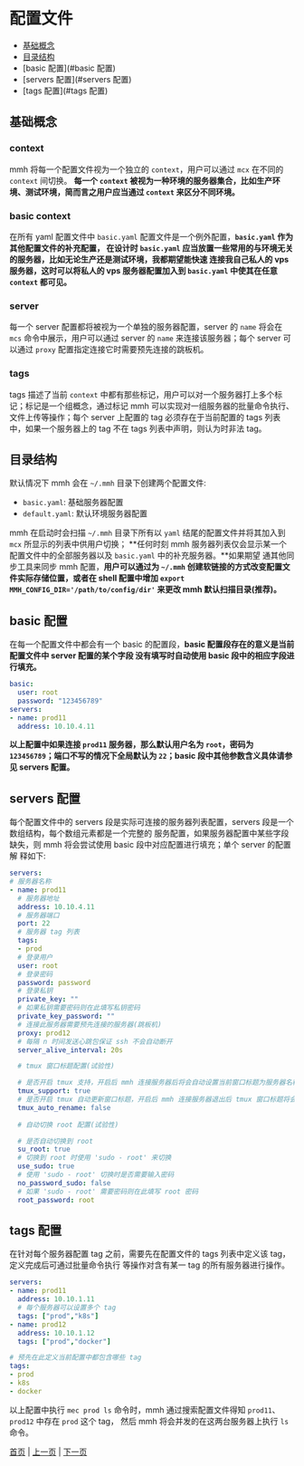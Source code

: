 # 配置文件

- [基础概念](#基础概念)
- [目录结构](#目录结构)
- [basic 配置](#basic 配置)
- [servers 配置](#servers 配置)
- [tags 配置](#tags 配置)

## 基础概念

### context

mmh 将每一个配置文件视为一个独立的 `context`，用户可以通过 `mcx` 在不同的 `context` 间切换。
**每一个 `context` 被视为一种环境的服务器集合，比如生产环境、测试环境，简而言之用户应当通过 `context`
来区分不同环境。**

### basic context

在所有 yaml 配置文件中 `basic.yaml` 配置文件是一个例外配置，**`basic.yaml` 作为其他配置文件的补充配置，
在设计时 `basic.yaml` 应当放置一些常用的与环境无关的服务器，比如无论生产还是测试环境，我都期望能快速
连接我自己私人的 vps 服务器，这时可以将私人的 vps 服务器配置加入到 `basic.yaml` 中使其在任意 `context`
都可见。**

### server

每一个 server 配置都将被视为一个单独的服务器配置，server 的 `name` 将会在 `mcs` 命令中展示，用户可以通过
server 的 `name` 来连接该服务器；每个 server 可以通过 `proxy` 配置指定连接它时需要预先连接的跳板机。

### tags

tags 描述了当前 `context` 中都有那些标记，用户可以对一个服务器打上多个标记；标记是一个组概念，通过标记
mmh 可以实现对一组服务器的批量命令执行、文件上传等操作；每个 server 上配置的 tag 必须存在于当前配置的
tags 列表中，如果一个服务器上的 tag 不在 tags 列表中声明，则认为时非法 tag。

## 目录结构

默认情况下 mmh 会在 `~/.mmh` 目录下创建两个配置文件:

- `basic.yaml`: 基础服务器配置
- `default.yaml`: 默认环境服务器配置

mmh 在启动时会扫描 `~/.mmh` 目录下所有以 `yaml` 结尾的配置文件并将其加入到 `mcx` 所显示的列表中供用户切换；
**任何时刻 mmh 服务器列表仅会显示某一个配置文件中的全部服务器以及 `basic.yaml` 中的补充服务器。**如果期望
通其他同步工具来同步 mmh 配置，**用户可以通过为 `~/.mmh` 创建软链接的方式改变配置文件实际存储位置，或者在
shell 配置中增加 `export MMH_CONFIG_DIR='/path/to/config/dir'` 来更改 mmh 默认扫描目录(推荐)。**

## basic 配置

在每一个配置文件中都会有一个 basic 的配置段，**basic 配置段存在的意义是当前配置文件中 server 配置的某个字段
没有填写时自动使用 basic 段中的相应字段进行填充。**

``` yaml
basic:
  user: root
  password: "123456789"
servers:
- name: prod11
  address: 10.10.4.11
```

**以上配置中如果连接 `prod11` 服务器，那么默认用户名为 `root`，密码为 `123456789`；端口不写的情况下全局默认为
`22`；basic 段中其他参数含义具体请参见 servers 配置。**

## servers 配置

每个配置文件中的 servers 段是实际可连接的服务器列表配置，servers 段是一个数组结构，每个数组元素都是一个完整的
服务配置，如果服务器配置中某些字段缺失，则 mmh 将会尝试使用 basic 段中对应配置进行填充；单个 server 的配置解
释如下:

``` yaml
servers:
# 服务器名称
- name: prod11
  # 服务器地址
  address: 10.10.4.11
  # 服务器端口
  port: 22
  # 服务器 tag 列表
  tags:
  - prod
  # 登录用户
  user: root
  # 登录密码
  password: password
  # 登录私钥
  private_key: ""
  # 如果私钥需要密码则在此填写私钥密码
  private_key_password: ""
  # 连接此服务器需要预先连接的服务器(跳板机)
  proxy: prod12
  # 每隔 n 时间发送心跳包保证 ssh 不会自动断开
  server_alive_interval: 20s

  # tmux 窗口标题配置(试验性)

  # 是否开启 tmux 支持，开启后 mmh 连接服务器后将会自动设置当前窗口标题为服务器名称
  tmux_support: true
  # 是否开启 tmux 自动更新窗口标题，开启后 mmh 连接服务器退出后 tmux 窗口标题将会自动 rename
  tmux_auto_rename: false
  
  # 自动切换 root 配置(试验性)

  # 是否自动切换到 root
  su_root: true
  # 切换到 root 时使用 'sudo - root' 来切换
  use_sudo: true
  # 使用 'sudo - root' 切换时是否需要输入密码
  no_password_sudo: false
  # 如果 'sudo - root' 需要密码则在此填写 root 密码
  root_password: root
```

## tags 配置

在针对每个服务器配置 tag 之前，需要先在配置文件的 tags 列表中定义该 tag，定义完成后可通过批量命令执行
等操作对含有某一 tag 的所有服务器进行操作。

``` yaml
servers:
- name: prod11
  address: 10.10.1.11
  # 每个服务器可以设置多个 tag
  tags: ["prod","k8s"]
- name: prod12
  address: 10.10.1.12
  tags: ["prod","docker"]

# 预先在此定义当前配置中都包含哪些 tag
tags:
- prod
- k8s
- docker
```

以上配置中执行 `mec prod ls` 命令时，mmh 通过搜索配置文件得知 `prod11`、`prod12` 中存在 `prod` 这个 tag，
然后 mmh 将会并发的在这两台服务器上执行 `ls` 命令。

[首页](.) | [上一页](quick_start) | [下一页](usage)
